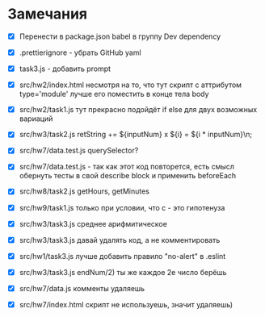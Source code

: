 # Замечания

- [x] Перенести в package.json babel в группу Dev dependency
- [x] .prettierignore - убрать GitHub yaml
- [x] task3.js - добавить prompt
- [x] src/hw2/index.html несмотря на то, что тут скрипт с аттрибутом type='module' лучше его поместить в конце тела body
- [x] src/hw2/task1.js тут прекрасно подойдёт if else для двух возможных вариаций
- [x] src/hw3/task2.js retString += ${inputNum} x ${i} = ${i \* inputNum}\n;
- [x] src/hw7/data.test.js querySelector?
- [x] src/hw7/data.test.js - так как этот код повторется, есть смысл обернуть тесты в свой describe block и применить beforeEach
- [x] src/hw8/task2.js getHours, getMinutes
- [x] src/hw9/task1.js только при условии, что c - это гипотенуза
- [x] src/hw3/task3.js среднее арифмитическое
- [x] src/hw3/task3.js давай удалять код, а не комментировать

- [x] src/hw1/task3.js лучше добавить правило "no-alert" в .eslint
- [x] src/hw3/task3.js endNum/2) ты же каждое 2е число берёшь
- [x] src/hw7/data.js комменты удаляешь
- [x] src/hw7/index.html скрипт не используешь, значит удаляешь)
